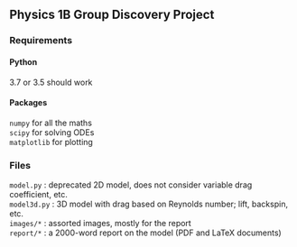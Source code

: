 ## Physics 1B Group Discovery Project

### Requirements
#### Python
3.7 or 3.5 should work
#### Packages
`numpy` for all the maths\
`scipy` for solving ODEs\
`matplotlib` for plotting

### Files
`model.py` : deprecated 2D model, does not consider variable drag coefficient, etc.\
`model3d.py` : 3D model with drag based on Reynolds number; lift, backspin, etc.\
`images/*` : assorted images, mostly for the report\
`report/*` : a 2000-word report on the model (PDF and LaTeX documents)